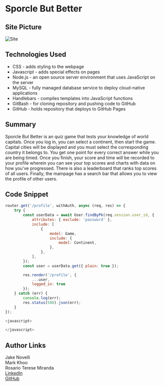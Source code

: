 # Sporcle But Better

## Site Picture
![Site]()

## Technologies Used
- CSS - adds styling to the webpage
- Javascript - adds special effects on pages
- Node.js - an open source server environment that uses JavaScript on the server
- MySQL - fully managed database service to deploy cloud-native applications
- Handlebars - compiles templates into JavaScript functions
- GitBash - for cloning repository and pushing code to GitHub
- GitHub - holds repository that deploys to GitHub Pages

## Summary
Sporcle But Better is an quiz game that tests your knowledge of world capitals. Once you log in, you can select a continent, then start the game. Capital cities will be displayed and you must select the corresponding country it belongs to. You get one point for every correct answer while you are being timed. Once you finish, your score and time will be recorded to your profile wherein you can see your top scores and charts with data on how you've progressed. There is also a leaderboard that ranks top scores of all users. Finally, the mainpage has a search bar that allows you to view the profile of other users. 

## Code Snippet
```javascript
router.get('/profile', withAuth, async (req, res) => {
    try {
        const userData = await User.findByPk(req.session.user_id, {
            attributes: { exclude: 'password' },
            include: [
                {
                    model: Game,
                    include: {
                        model: Continent,
                    },
                },
            ],
        });
        const user = userData.get({ plain: true });

        res.render('/profile', {
            ...user,
            logged_in: true
        });
    } catch (err) {
        console.log(err);
        res.status(500).json(err);
    }
});
```

```javascript
<javascript>

</javascript>
```

## Author Links 

Jake Novelli<br>
Mark Khoo<br>
Rosario Terese Miranda<br>
[LinkedIn](https://www.linkedin.com/in/rosario-miranda-b81170132/)<br />
[GitHub](https://github.com/rtmiranda18)